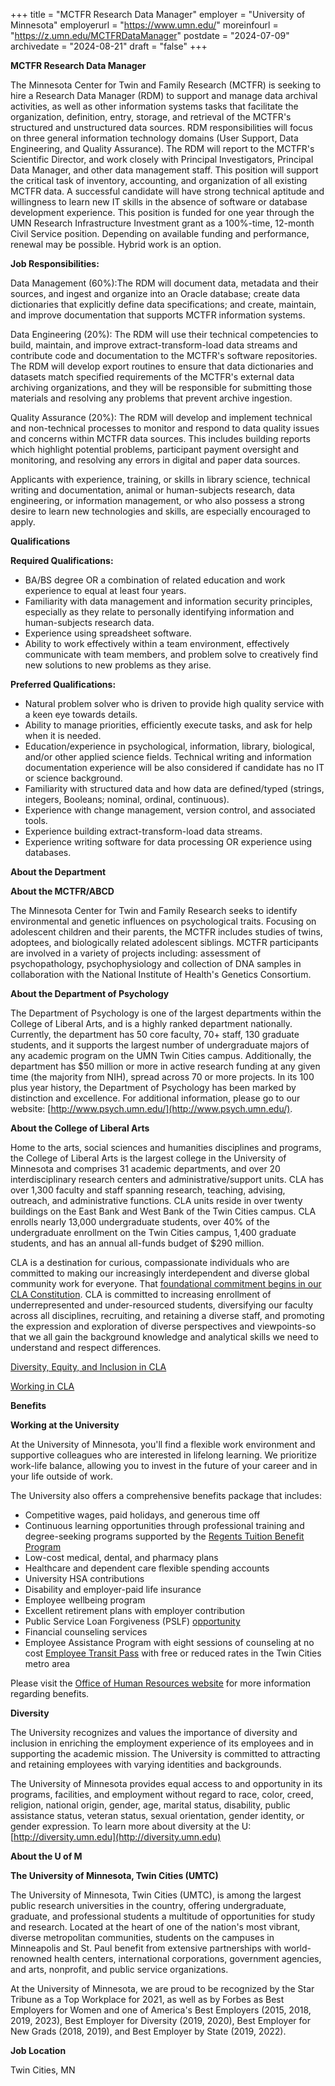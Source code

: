 +++
title = "MCTFR Research Data Manager"
employer = "University of Minnesota"
employerurl = "https://www.umn.edu/"
moreinfourl = "https://z.umn.edu/MCTFRDataManager"
postdate = "2024-07-09"
archivedate = "2024-08-21"
draft = "false"
+++

**MCTFR Research Data Manager**

The Minnesota Center for Twin and Family Research (MCTFR) is seeking to hire a Research Data Manager (RDM) to support and manage data archival activities, as well as other information systems tasks that facilitate the organization, definition, entry, storage, and retrieval of the MCTFR's structured and unstructured data sources. RDM responsibilities will focus on three general information technology domains (User Support, Data Engineering, and Quality Assurance). The RDM will report to the MCTFR's Scientific Director, and work closely with Principal Investigators, Principal Data Manager, and other data management staff. This position will support the critical task of inventory, accounting, and organization of all existing MCTFR data. A successful candidate will have strong technical aptitude and willingness to learn new IT skills in the absence of software or database development experience.  This position is funded for one year through the UMN Research Infrastructure Investment grant as a 100%-time, 12-month Civil Service position. Depending on available funding and performance, renewal may be possible. Hybrid work is an option. 
 

**Job Responsibilities:**

Data Management (60%):The RDM will document data, metadata and their sources, and ingest and organize into an Oracle database; create data dictionaries that explicitly define data specifications; and create, maintain, and improve documentation that supports MCTFR information systems.

Data Engineering (20%): The RDM will use their technical competencies to build, maintain, and improve extract-transform-load data streams and contribute code and documentation to the MCTFR's software repositories. The RDM will develop export routines to ensure that data dictionaries and datasets match specified requirements of the MCTFR's external data archiving organizations, and they will be responsible for submitting those materials and resolving any problems that prevent archive ingestion.

Quality Assurance (20%):  The RDM will develop and implement technical and non-technical processes to monitor and respond to data quality issues and concerns within MCTFR data sources. This includes building reports which highlight potential problems, participant payment oversight and monitoring, and resolving any errors in digital and paper data sources.

Applicants with experience, training, or skills in library science, technical writing and documentation, animal or human-subjects research, data engineering, or information management, or who also possess a strong desire to learn new technologies and skills, are especially encouraged to apply.

**Qualifications**

**Required Qualifications:**

- BA/BS degree OR a combination of related education and work experience to equal at least four years.
- Familiarity with data management and information security principles, especially as they relate to personally identifying information and human-subjects research data.
- Experience using spreadsheet software.
- Ability to work effectively within a team environment, effectively communicate with team members, and problem solve to creatively find new solutions to new problems as they arise.
 
**Preferred Qualifications:**

- Natural problem solver who is driven to provide high quality service with a keen eye towards details.
- Ability to manage priorities, efficiently execute tasks, and ask for help when it is needed.
- Education/experience in psychological, information, library, biological, and/or other applied science fields. Technical writing and information documentation experience will be also considered if candidate has no IT or science background.
- Familiarity with structured data and how data are defined/typed (strings, integers, Booleans; nominal, ordinal, continuous).
- Experience with change management, version control, and associated tools.
- Experience building extract-transform-load data streams.
- Experience writing software for data processing OR experience using databases.
 
**About the Department**

**About the MCTFR/ABCD**

The Minnesota Center for Twin and Family Research seeks to identify environmental and genetic influences on psychological traits. Focusing on adolescent children and their parents, the MCTFR includes studies of twins, adoptees, and biologically related adolescent siblings. MCTFR participants are involved in a variety of projects including: assessment of psychopathology, psychophysiology and collection of DNA samples in collaboration with the National Institute of Health's Genetics Consortium. 

**About the Department of Psychology**

The Department of Psychology is one of the largest departments within the College of Liberal Arts, and is a highly ranked department nationally. Currently, the department has 50 core faculty, 70+ staff, 130 graduate students, and it supports the largest number of undergraduate majors of any academic program on the UMN Twin Cities campus. Additionally, the department has $50 million or more in active research funding at any given time (the majority from NIH), spread across 70 or more projects. In its 100 plus year history, the Department of Psychology has been marked by distinction and excellence. For additional information, please go to our website: [http://www.psych.umn.edu/](http://www.psych.umn.edu/).

**About the College of Liberal Arts**

Home to the arts, social sciences and humanities disciplines and programs, the College of Liberal Arts is the largest college in the University of Minnesota and comprises 31 academic departments, and over 20 interdisciplinary research centers and administrative/support units. CLA has over 1,300 faculty and staff spanning research, teaching, advising, outreach, and administrative functions. CLA units reside in over twenty buildings on the East Bank and West Bank of the Twin Cities campus. CLA enrolls nearly 13,000 undergraduate students, over 40% of the undergraduate enrollment on the Twin Cities campus, 1,400 graduate students, and has an annual all-funds budget of $290 million.

CLA is a destination for curious, compassionate individuals who are committed to making our increasingly interdependent and diverse global community work for everyone. That [foundational commitment begins in our CLA Constitution](https://cla.umn.edu/about/our-mission-values). CLA is committed to increasing enrollment of underrepresented and under-resourced students, diversifying our faculty across all disciplines, recruiting, and retaining a diverse staff, and promoting the expression and exploration of diverse perspectives and viewpoints-so that we all gain the background knowledge and analytical skills we need to understand and respect differences.

[Diversity, Equity, and Inclusion in CLA](https://cla.umn.edu/about/diversity-equity-and-inclusion-cla)

[Working in CLA](https://cla.umn.edu/about/working-cla)

**Benefits**

**Working at the University**

At the University of Minnesota, you'll find a flexible work environment and supportive colleagues who are interested in lifelong learning.  We prioritize work-life balance, allowing you to invest in the future of your career and in your life outside of work.

The University also offers a comprehensive benefits package that includes:

- Competitive wages, paid holidays, and generous time off
- Continuous learning opportunities through professional training and degree-seeking programs supported by the [Regents Tuition Benefit Program](https://z.umn.edu/RTBP)
- Low-cost medical, dental, and pharmacy plans
- Healthcare and dependent care flexible spending accounts
- University HSA contributions
- Disability and employer-paid life insurance
- Employee wellbeing program
- Excellent retirement plans with employer contribution
- Public Service Loan Forgiveness (PSLF) [opportunity](https://studentaid.gov/manage-loans/forgiveness-cancellation/public-service)
- Financial counseling services 
- Employee Assistance Program with eight sessions of counseling at no cost
[Employee Transit Pass](http://z.umn.edu/etp) with free or reduced rates in the Twin Cities metro area

Please visit the [Office of Human Resources website](https://z.umn.edu/BenefitsSummaries) for more information regarding benefits.

**Diversity**

The University recognizes and values the importance of diversity and inclusion in enriching the employment experience of its employees and in supporting the academic mission.  The University is committed to attracting and retaining employees with varying identities and backgrounds.

The University of Minnesota provides equal access to and opportunity in its programs, facilities, and employment without regard to race, color, creed, religion, national origin, gender, age, marital status, disability, public assistance status, veteran status, sexual orientation, gender identity, or gender expression.  To learn more about diversity at the U:  [http://diversity.umn.edu](http://diversity.umn.edu)

**About the U of M**

**The University of Minnesota, Twin Cities (UMTC)**

The University of Minnesota, Twin Cities (UMTC), is among the largest public research universities in the country, offering undergraduate, graduate, and professional students a multitude of opportunities for study and research. Located at the heart of one of the nation's most vibrant, diverse metropolitan communities, students on the campuses in Minneapolis and St. Paul benefit from extensive partnerships with world-renowned health centers, international corporations, government agencies, and arts, nonprofit, and public service organizations.

At the University of Minnesota, we are proud to be recognized by the Star Tribune as a Top Workplace for 2021, as well as by Forbes as Best Employers for Women and one of America's Best Employers (2015, 2018, 2019, 2023), Best Employer for Diversity (2019, 2020), Best Employer for New Grads (2018, 2019), and Best Employer by State (2019, 2022).

**Job Location**

Twin Cities, MN
